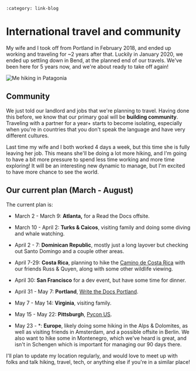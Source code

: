 ```{post} Jan 20, 2025
:category: link-blog
```

# International travel and community

My wife and I took off from Portland in February 2018, and ended up
working and traveling for \~2 years after that. Luckily in January 2020,
we ended up settling down in Bend, at the planned end of our travels.
We've been here for 5 years now, and we're about ready to take off
again!

![Me hiking in
Patagonia](/_static/img/substack/international-travel-and-community_image_1.jpeg)

## Community

We just told our landlord and jobs that we're planning to travel. Having
done this before, we know that our primary goal will be **building
community**. Traveling with a partner for a year+ starts to become
isolating, especially when you're in countries that you don't speak the
language and have very different cultures.

Last time my wife and I both worked 4 days a week, but this time she is
fully leaving her job. This means she'll be doing a lot more hiking, and
I'm going to have a bit more pressure to spend less time working and
more time exploring! It will be an interesting new dynamic to manage,
but I'm excited to have more chance to see the world.

## Our current plan (March - August)

The current plan is:

-   March 2 - March 9: **Atlanta,** for a Read the Docs offsite.

-   March 10 - April 2: **Turks & Caicos**, visiting family and doing
    some diving and whale watching.

-   April 2 - 7: **Dominican Republic**, mostly just a long layover but
    checking out Santo Domingo and a couple other areas.

-   April 7-29: **Costa Rica**, planning to hike the [Camino de Costa
    Rica](https://www.ericholscher.com/blog/2025/jan/15/the-camino-de-costa-rica/)
    with our friends Russ & Quyen, along with some other wildlife
    viewing.

-   April 30: **San Francisco** for a dev event, but have some time for
    dinner.

-   April 31 - May 7: **Portland**, [Write the Docs
    Portland](https://www.writethedocs.org/conf/portland/2025/).

-   May 7 - May 14: **Virginia**, visiting family.

-   May 15 - May 22: **Pittsburgh**, [Pycon
    US](https://us.pycon.org/2025/).

-   May 23 - \*: **Europe**, likely doing some hiking in the Alps &
    Dolomites, as well as visiting friends in Amsterdam, and a possible
    offsite in Berlin. We also want to hike some in Montenegro, which
    we've heard is great, and isn't in Schengen which is important for
    managing our 90 days there.

I'll plan to update my location regularly, and would love to meet up
with folks and talk hiking, travel, tech, or anything else if you're in
a similar place!
